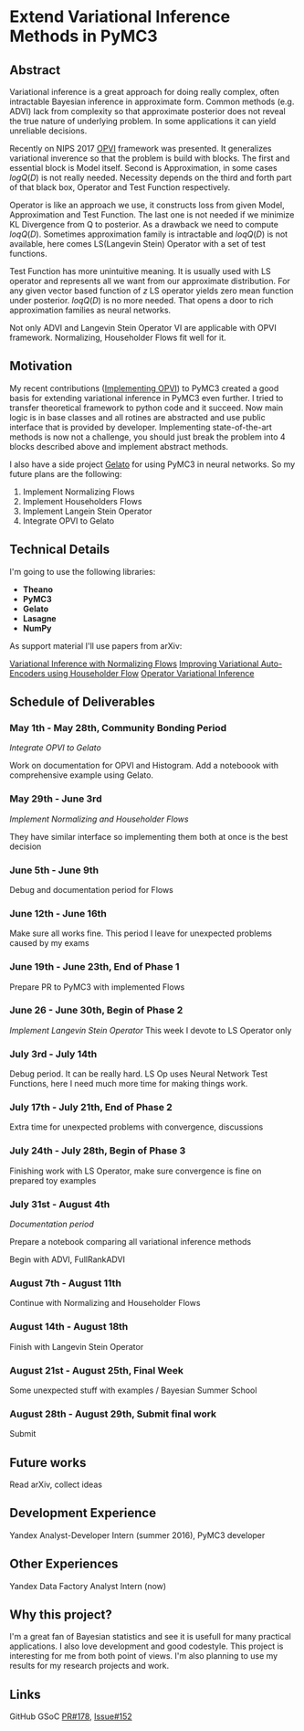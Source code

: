 # Extend Variational Inference Methods in PyMC3

## Abstract
Variational inference is a great approach for doing really complex, often intractable Bayesian inference in approximate form. Common methods (e.g. ADVI) lack from complexity so that approximate posterior does not reveal the true nature of underlying problem. In some applications it can yield unreliable decisions. 

Recently on NIPS 2017 [OPVI](https://arxiv.org/abs/1610.09033) framework was presented. It generalizes variational inverence so that the problem is build with blocks. The first and essential block is Model itself. Second is Approximation, in some cases $log Q(D)$ is not really needed. Necessity depends on the third and forth part of that black box, Operator and Test Function respectively. 

Operator is like an approach we use, it constructs loss from given Model, Approximation and Test Function. The last one is not needed if we minimize KL Divergence from Q to posterior. As a drawback we need to compute $loq Q(D)$. Sometimes approximation family is intractable and $loq Q(D)$ is not available, here comes LS(Langevin Stein) Operator with a set of test functions.

Test Function has more unintuitive meaning. It is usually used with LS operator and represents all we want from our approximate distribution. For any given vector based function of $z$ LS operator yields zero mean function under posterior. $loq Q(D)$ is no more needed. That opens a door to rich approximation families as neural networks. 

Not only ADVI and Langevin Stein Operator VI are applicable with OPVI framework. Normalizing, Householder Flows fit well for it.

## Motivation

My recent contributions ([Implementing OPVI](https://github.com/pymc-devs/pymc3/pull/1694)) to PyMC3 created a good basis for extending variational inference in PyMC3 even further. I tried to transfer theoretical framework to python code and it succeed. Now main logic is in base classes and all rotines are abstracted and use public interface that is provided by developer. Implementing state-of-the-art methods is now not a challenge, you should just break the problem into 4 blocks described above and implement abstract methods.
 
I also have a side project [Gelato](https://github.com/ferrine/gelato) for using PyMC3 in neural networks. So my future plans are the following:

1. Implement Normalizing Flows
2. Implement Householders Flows
3. Implement Langein Stein Operator
4. Integrate OPVI to Gelato

## Technical Details

I'm going to use the following libraries:
    
* **Theano**
* **PyMC3**
* **Gelato**
* **Lasagne**
* **NumPy**

As support material I'll use papers from arXiv:

[Variational Inference with Normalizing Flows](https://arxiv.org/abs/1505.05770)
[Improving Variational Auto-Encoders using Householder Flow](https://arxiv.org/abs/1611.09630)
[Operator Variational Inference](https://arxiv.org/abs/1610.09033)

## Schedule of Deliverables

### May 1th - May 28th, **Community Bonding Period**

*Integrate OPVI to Gelato*

Work on documentation for OPVI and Histogram. Add a noteboook with comprehensive example using Gelato.

### May 29th - June 3rd

*Implement Normalizing and Householder Flows*

They have similar interface so implementing them both at once is the best decision

### June 5th - June 9th

Debug and documentation period for Flows

### June 12th - June 16th

Make sure all works fine. This period I leave for unexpected problems caused by my exams

### June 19th - June 23th, **End of Phase 1**

Prepare PR to PyMC3 with implemented Flows

### June 26 - June 30th, **Begin of Phase 2**

*Implement Langevin Stein Operator* 
This week I devote to LS Operator only

### July 3rd - July 14th

Debug period. It can be really hard. LS Op uses Neural Network Test Functions, here I need much more time for making things work.

### July 17th - July 21th, **End of Phase 2**

Extra time for unexpected problems with convergence, discussions

### July 24th - July 28th, **Begin of Phase 3**

Finishing work with LS Operator, make sure convergence is fine on prepared toy examples

### July 31st - August 4th

*Documentation period*

Prepare a notebook comparing all variational inference methods

Begin with ADVI, FullRankADVI

### August 7th - August 11th

Continue with Normalizing and Householder Flows

### August 14th - August 18th

Finish with Langevin Stein Operator

### August 21st - August 25th, **Final Week**

Some unexpected stuff with examples / Bayesian Summer School

### August 28th - August 29th, **Submit final work**

Submit

## Future works

Read arXiv, collect ideas

## Development Experience

Yandex Analyst-Developer Intern (summer 2016), PyMC3 developer

## Other Experiences

Yandex Data Factory Analyst Intern (now)

## Why this project?

I'm a great fan of Bayesian statistics and see it is usefull for many practical applications. I also love development and good codestyle. This project is interesting for me from both point of views. I'm also planning to use my results for my research projects and work.

## Links
GitHub GSoC [PR#178](https://github.com/numfocus/gsoc/pull/178), [Issue#152](https://github.com/numfocus/gsoc/issues/152)

